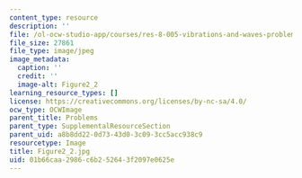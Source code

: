 ```yaml
---
content_type: resource
description: ''
file: /ol-ocw-studio-app/courses/res-8-005-vibrations-and-waves-problem-solving-fall-2012/01b66caa2986c6b252643f2097e0625e_figure2_2.jpg
file_size: 27861
file_type: image/jpeg
image_metadata:
  caption: ''
  credit: ''
  image-alt: Figure2_2
learning_resource_types: []
license: https://creativecommons.org/licenses/by-nc-sa/4.0/
ocw_type: OCWImage
parent_title: Problems
parent_type: SupplementalResourceSection
parent_uid: a8b8dd22-0d73-43d0-3c09-3cc5acc938c9
resourcetype: Image
title: Figure2_2.jpg
uid: 01b66caa-2986-c6b2-5264-3f2097e0625e
---
```

